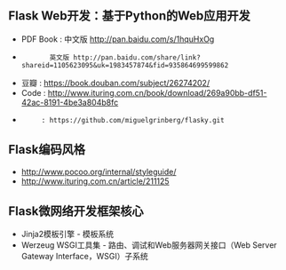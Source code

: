 

## Flask Web开发：基于Python的Web应用开发
* PDF Book : 中文版 http://pan.baidu.com/s/1hquHxOg
*            英文版 http://pan.baidu.com/share/link?shareid=1105623095&uk=1983457874&fid=935864699599862
* 豆瓣     : https://book.douban.com/subject/26274202/
* Code     : http://www.ituring.com.cn/book/download/269a90bb-df51-42ac-8191-4be3a804b8fc
*          : https://github.com/miguelgrinberg/flasky.git


## Flask编码风格
* http://www.pocoo.org/internal/styleguide/
* http://www.ituring.com.cn/article/211125 


## Flask微网络开发框架核心
* Jinja2模板引擎 - 模板系统
* Werzeug WSGI工具集 - 路由、调试和Web服务器网关接口（Web Server Gateway Interface，WSGI）子系统
